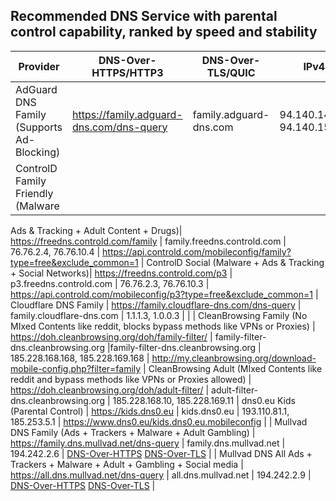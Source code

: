 ## Recommended DNS Service with parental control capability, ranked by speed and stability

| Provider | DNS-Over-HTTPS/HTTP3 | DNS-Over-TLS/QUIC | IPv4 | Apple |
| --- | --- | --- | --- | --- |
| AdGuard DNS Family (Supports Ad-Blocking) | https://family.adguard-dns.com/dns-query | family.adguard-dns.com | 94.140.14.15, 94.140.15.16 | 
| ControlD Family Friendly (Malware
Ads & Tracking +
Adult Content + Drugs)| https://freedns.controld.com/family | family.freedns.controld.com | 76.76.2.4, 76.76.10.4 | https://api.controld.com/mobileconfig/family?type=free&exclude_common=1
| ControlD Social (Malware +
Ads & Tracking +
Social Networks)| https://freedns.controld.com/p3 | p3.freedns.controld.com | 76.76.2.3, 76.76.10.3 | https://api.controld.com/mobileconfig/p3?type=free&exclude_common=1
| Cloudflare DNS Family | https://family.cloudflare-dns.com/dns-query | family.cloudflare-dns.com | 1.1.1.3, 1.0.0.3 | |
| CleanBrowsing Family (No MIxed Contents like reddit, blocks bypass methods like VPNs or Proxies) | https://doh.cleanbrowsing.org/doh/family-filter/ | family-filter-dns.cleanbrowsing.org |family-filter-dns.cleanbrowsing.org  | 185.228.168.168, 185.228.169.168 | http://my.cleanbrowsing.org/download-mobile-config.php?filter=family
| CleanBrowsing Adult (MIxed Contents like reddit and bypass methods like VPNs or Proxies allowed) | https://doh.cleanbrowsing.org/doh/adult-filter/ | adult-filter-dns.cleanbrowsing.org | 185.228.168.10, 185.228.169.11
| dns0.eu Kids (Parental Control) | https://kids.dns0.eu | kids.dns0.eu | 193.110.81.1, 185.253.5.1 | https://www.dns0.eu/kids.dns0.eu.mobileconfig |
| Mullvad DNS Family (Ads + Trackers + Malware + Adult 	Gambling) | https://family.dns.mullvad.net/dns-query | family.dns.mullvad.net | 194.242.2.6 | [DNS-Over-HTTPS](https://github.com/mullvad/encrypted-dns-profiles/raw/refs/heads/main/extended/mullvad-encrypted-dns-https-extended.mobileconfig) [DNS-Over-TLS](https://github.com/mullvad/encrypted-dns-profiles/raw/refs/heads/main/extended/mullvad-encrypted-dns-tls-extended.mobileconfig) |
| Mullvad DNS All Ads + Trackers + Malware + Adult + Gambling + Social media | https://all.dns.mullvad.net/dns-query | all.dns.mullvad.net | 194.242.2.9 | [DNS-Over-HTTPS](https://github.com/mullvad/encrypted-dns-profiles/raw/refs/heads/main/all/mullvad-encrypted-dns-https-all.mobileconfig) [DNS-Over-TLS](https://github.com/mullvad/encrypted-dns-profiles/raw/refs/heads/main/all/mullvad-encrypted-dns-tls-all.mobileconfig) |